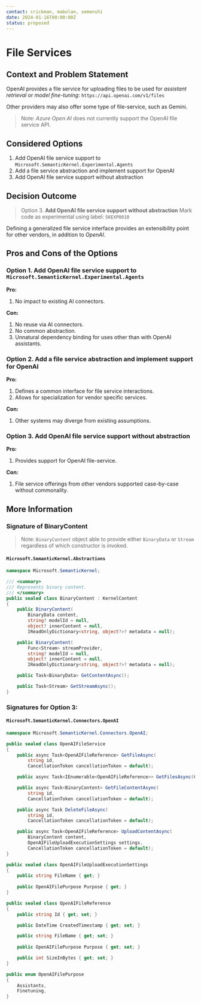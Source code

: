 ```yaml
---
contact: crickman, mabolan, semenshi
date: 2024-01-16T00:00:00Z
status: proposed
---
```


# File Services

## Context and Problem Statement

OpenAI provides a file service for uploading files to be used for *assistant retrieval* or *model fine-tuning*: `https://api.openai.com/v1/files`

Other providers may also offer some type of file-service, such as Gemini.

> Note: *Azure Open AI* does not currently support the OpenAI file service API.

## Considered Options

1. Add OpenAI file service support to `Microsoft.SemanticKernel.Experimental.Agents`
2. Add a file service abstraction and implement support for OpenAI
3. Add OpenAI file service support without abstraction

## Decision Outcome

> Option 3. **Add OpenAI file service support without abstraction**
> Mark code as experimental using label: `SKEXP0010`

Defining a generalized file service interface provides an extensibility point for other vendors, in addition to *OpenAI*.

## Pros and Cons of the Options

### Option 1. Add OpenAI file service support to `Microsoft.SemanticKernel.Experimental.Agents`

**Pro:**

1. No impact to existing AI connectors.

**Con:**

1. No reuse via AI connectors.
2. No common abstraction.
3. Unnatural dependency binding for uses other than with OpenAI assistants.

### Option 2. Add a file service abstraction and implement support for OpenAI

**Pro:**

1. Defines a common interface for file service interactions.
2. Allows for specialization for vendor specific services.

**Con:**

1. Other systems may diverge from existing assumptions.

### Option 3. Add OpenAI file service support without abstraction

**Pro:**

1. Provides support for OpenAI file-service.

**Con:**

1. File service offerings from other vendors supported case-by-case without commonality.

## More Information

### Signature of BinaryContent

> Note: `BinaryContent` object able to provide either `BinaryData` or `Stream` regardless of which constructor is invoked.

#### `Microsoft.SemanticKernel.Abstractions`

```csharp {"id":"01J6KQ3GKCRWDCGE797WGPR3BC"}
namespace Microsoft.SemanticKernel;

/// <summary>
/// Represents binary content.
/// </summary>
public sealed class BinaryContent : KernelContent
{
    public BinaryContent(
        BinaryData content,
        string? modelId = null,
        object? innerContent = null,
        IReadOnlyDictionary<string, object?>? metadata = null);

    public BinaryContent(
        Func<Stream> streamProvider,
        string? modelId = null,
        object? innerContent = null,
        IReadOnlyDictionary<string, object?>? metadata = null);

    public Task<BinaryData> GetContentAsync();

    public Task<Stream> GetStreamAsync();
}
```

### Signatures for Option 3:

#### `Microsoft.SemanticKernel.Connectors.OpenAI`

```csharp {"id":"01J6KQ3GKCRWDCGE797X9Q2N96"}
namespace Microsoft.SemanticKernel.Connectors.OpenAI;

public sealed class OpenAIFileService
{
    public async Task<OpenAIFileReference> GetFileAsync(
        string id,
        CancellationToken cancellationToken = default);

    public async Task<IEnumerable<OpenAIFileReference>> GetFilesAsync(CancellationToken cancellationToken = default);

    public async Task<BinaryContent> GetFileContentAsync(
        string id,
        CancellationToken cancellationToken = default);

    public async Task DeleteFileAsync(
        string id,
        CancellationToken cancellationToken = default);

    public async Task<OpenAIFileReference> UploadContentAsync(
        BinaryContent content,
        OpenAIFileUploadExecutionSettings settings,
        CancellationToken cancellationToken = default);
}

public sealed class OpenAIFileUploadExecutionSettings
{
    public string FileName { get; }
 
    public OpenAIFilePurpose Purpose { get; }
}

public sealed class OpenAIFileReference
{
    public string Id { get; set; }

    public DateTime CreatedTimestamp { get; set; }

    public string FileName { get; set; }
    
    public OpenAIFilePurpose Purpose { get; set; }

    public int SizeInBytes { get; set; }
}

public enum OpenAIFilePurpose
{
    Assistants,
    Finetuning,
}
```
